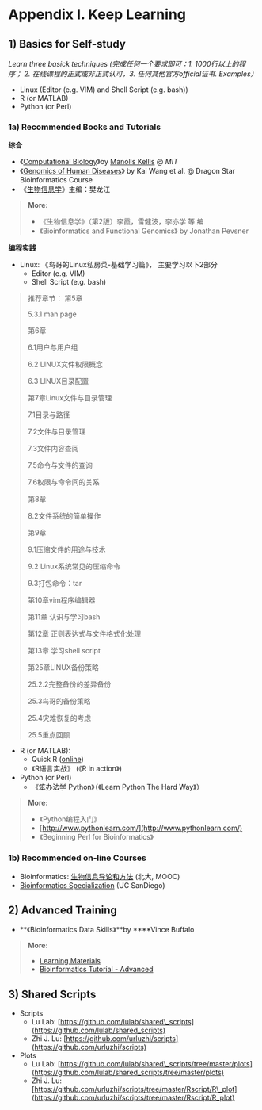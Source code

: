 # Appendix I. Keep Learning

## 1\) Basics for Self-study <a id="self-study"></a>

_Learn three basick techniques \(完成任何一个要求即可：1. 1000行以上的程序； 2. 在线课程的正式或非正式认可，3. 任何其他官方official证书. Examples）_

* Linux \(Editor \(e.g. VIM\) and Shell Script \(e.g. bash\)\)
* R \(or MATLAB\)
* Python \(or Perl\)

### 1a\) Recommended Books and Tutorials <a id="read"></a>

**综合**

* 《[Computational Biology](https://ocw.mit.edu/ans7870/6/6.047/f15/MIT6_047F15_Compiled.pdf)》by [Manolis Kellis](https://ocw.mit.edu/courses/electrical-engineering-and-computer-science/6-047-computational-biology-fall-2015/) @ _MIT_ 
* 《[Genomics of Human Diseases](https://github.com/wglab/dragonstar2019)》 by Kai Wang et al. @ Dragon Star Bioinformatics Course
* 《[生物信息学](http://ibi.zju.edu.cn/bioinplant/courses/jianyaomulu.htm)》主编：樊龙江

> **More:**
>
> * 《生物信息学》（第2版）李霞，雷健波，李亦学 等 编
> * 《Bioinformatics and Functional Genomics》 by Jonathan Pevsner

**编程实践**

* Linux: 《鸟哥的Linux私房菜-基础学习篇》， 主要学习以下2部分  
  * Editor \(e.g. VIM\)  
  * Shell Script \(e.g. bash\)

> 推荐章节： 第5章
>
> 5.3.1 man page
>
> 第6章
>
> 6.1用户与用户组
>
> 6.2 LINUX文件权限概念
>
> 6.3 LINUX目录配置
>
> 第7章Linux文件与目录管理
>
> 7.1目录与路径
>
> 7.2文件与目录管理
>
> 7.3文件内容查阅
>
> 7.5命令与文件的查询
>
> 7.6权限与命令间的关系
>
> 第8章
>
> 8.2文件系统的简单操作
>
> 第9章
>
> 9.1压缩文件的用途与技术
>
> 9.2 Linux系统常见的压缩命令
>
> 9.3打包命令：tar
>
> 第10章vim程序编辑器
>
> 第11章 认识与学习bash
>
> 第12章 正则表达式与文件格式化处理
>
> 第13章 学习shell script
>
> 第25章LINUX备份策略
>
> 25.2.2完整备份的差异备份
>
> 25.3鸟哥的备份策略
>
> 25.4灾难恢复的考虑
>
> 25.5重点回顾

* R \(or MATLAB\):
  * Quick R \([online](http://www.statmethods.net/)\)
  * 《R语言实战》 \(《R in action》\)
* Python \(or Perl\)
  * 《笨办法学 Python》（《Learn Python The Hard Way》）

> **More:** 
>
> * 《Python编程入门》
> * [http://www.pythonlearn.com/](http://www.pythonlearn.com/)
> * 《Beginning Perl for Bioinformatics》

### 1b\) Recommended on-line Courses

* Bioinformatics: [生物信息导论和方法](https://www.coursera.org/course/pkubioinfo) \(北大, MOOC\)
* [Bioinformatics Specialization](https://www.coursera.org/specializations/bioinformatics?utm_medium=courseDescripTop) \(UC SanDiego\)

## 2\) Advanced Training <a id="advanced"></a>

* **《Bioinformatics Data Skills》**by ****Vince Buffalo

> **More:**
>
> * [Learning Materials](https://cloud.tsinghua.edu.cn/d/e63019c19d59449992fc/)
> * [Bioinformatics Tutorial - Advanced](http://lulab.gitbook.io/training)

## 3\) Shared Scripts <a id="share-script"></a>

* Scripts
  * Lu Lab: [https://github.com/lulab/shared\_scripts](https://github.com/lulab/shared_scripts)
  * Zhi J. Lu: [https://github.com/urluzhi/scripts](https://github.com/urluzhi/scripts)
* Plots
  * Lu Lab: [https://github.com/lulab/shared\_scripts/tree/master/plots](https://github.com/lulab/shared_scripts/tree/master/plots)
  * Zhi J. Lu: [https://github.com/urluzhi/scripts/tree/master/Rscript/R\_plot](https://github.com/urluzhi/scripts/tree/master/Rscript/R_plot)

